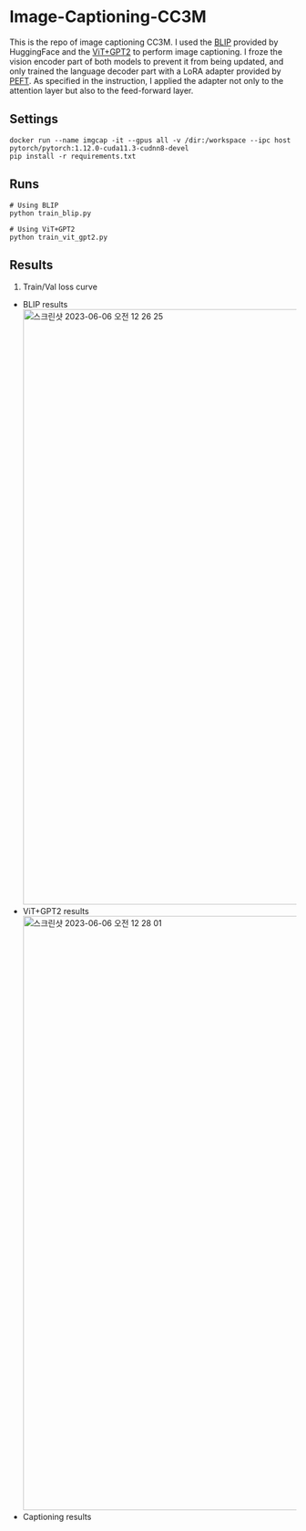 # Image-Captioning-CC3M
This is the repo of image captioning CC3M. I used the [BLIP](https://huggingface.co/Salesforce/blip-image-captioning-base) provided by HuggingFace and the [ViT+GPT2](https://huggingface.co/nlpconnect/vit-gpt2-image-captioning) to perform image captioning. I froze the vision encoder part of both models to prevent it from being updated, and only trained the language decoder part with a LoRA adapter provided by [PEFT](https://github.com/huggingface/peft). As specified in the instruction, I applied the adapter not only to the attention layer but also to the feed-forward layer.
## Settings
```
docker run --name imgcap -it --gpus all -v /dir:/workspace --ipc host pytorch/pytorch:1.12.0-cuda11.3-cudnn8-devel
pip install -r requirements.txt
```
## Runs
```
# Using BLIP
python train_blip.py

# Using ViT+GPT2
python train_vit_gpt2.py
```
## Results
1. Train/Val loss curve
  - BLIP results
    <img width="1044" alt="스크린샷 2023-06-06 오전 12 26 25" src="https://github.com/sylee0520/Image-Captioning-CC3M/assets/72010172/c79c894d-2257-4915-96ea-b8d27960f789">
  - ViT+GPT2 results
    <img width="1042" alt="스크린샷 2023-06-06 오전 12 28 01" src="https://github.com/sylee0520/Image-Captioning-CC3M/assets/72010172/705a2898-3a7b-4832-9e4f-8e258164cceb">
- Captioning results
